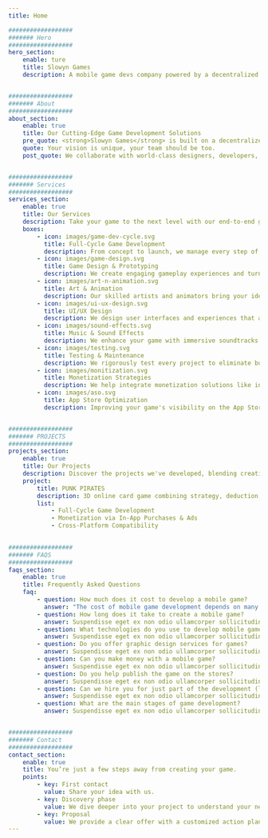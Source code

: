 ```yaml
---
title: Home

##################
####### Hero
##################
hero_section:
    enable: ture
    title: Slowyn Games
    description: A mobile game devs company powered by a decentralized network of top talent.


##################
####### About
##################    
about_section:
    enable: true
    title: Our Cutting-Edge Game Development Solutions
    pre_quote: <strong>Slowyn Games</strong> is built on a decentralized production model, designed to offer flexibility, responsiveness, and instant access to top specialized talent from around the world. For every project, we assemble a custom-built team, precisely tailored to the needs, goals, and style of the game to be developed.
    quote: Your vision is unique, your team should be too.
    post_quote: We collaborate with world-class designers, developers, and artists to deliver high-quality projects tailored to your vision. Acting as the bridge between creativity and execution, we ensure every game we craft captivates and inspires. 


##################
####### Services
##################  
services_section: 
    enable: true
    title: Our Services
    description: Take your game to the next level with our end-to-end gaming solutions.
    boxes:
        - icon: images/game-dev-cycle.svg
          title: Full-Cycle Game Development
          description: From concept to launch, we manage every step of the game development process. We deliver highperformance games using industry-leading tools like Unity and Unreal Engine. Our games are built to work seamlessly across platforms, including iOS and Android, ensuring maximum reach.
        - icon: images/game-design.svg
          title: Game Design & Prototyping
          description: We create engaging gameplay experiences and turn your ideas into tangible concepts. From mechanics to storytelling, we design fun and balanced games. Prototyping and Minimum Viable Products (MVPs) help test and refine your vision.
        - icon: images/art-n-animation.svg
          title: Art & Animation
          description: Our skilled artists and animators bring your ideas to life with stunning 2D/3D graphics, character designs, and cinematic animations that captivate players.
        - icon: images/ui-ux-design.svg
          title: UI/UX Design
          description: We design user interfaces and experiences that are sleek, intuitive, and optimized for mobile platforms, ensuring players enjoy seamless interactions with your game.
        - icon: images/sound-effects.svg
          title: Music & Sound Effects
          description: We enhance your game with immersive soundtracks and sound effects, crafting a rich audio experience that complements the gameplay and elevates player engagement.
        - icon: images/testing.svg
          title: Testing & Maintenance
          description: We rigorously test every project to eliminate bugs and ensure flawless performance. Post-launch, we provide ongoing updates, bug fixes, and fresh content to keep your game engaging over time.
        - icon: images/monitization.svg
          title: Monetization Strategies
          description: We help integrate monetization solutions like in-app purchases, ads, and subscription models to generate revenue while maintaining an enjoyable player experience.
        - icon: images/aso.svg
          title: App Store Optimization
          description: Improving your game's visibility on the App Store and Google Play through an optimized store listing, targeted keywords, and attractive visuals.


##################
####### PROJECTS
##################  
projects_section:
    enable: true
    title: Our Projects
    description: Discover the projects we've developed, blending creativity with expertise.
    project:
        title: PUNK PIRATES
        description: 3D online card game combining strategy, deduction, and bluffing, set in a unique cyberpunk-pirate universe.
        list:
            - Full-Cycle Game Development
            - Monetization via In-App Purchases & Ads
            - Cross-Platform Compatibility
            

##################
####### FAQS
##################  
faqs_section:
    enable: true
    title: Frequently Asked Questions
    faq:
        - question: How much does it cost to develop a mobile game?
          answer: "The cost of mobile game development depends on many factors: gameplay complexity, 2D or 3D graphics, number of features, integrated monetization, and more. On average, a simple mobile game can cost between €10,000 and €20,000, while a more ambitious project can exceed €50,000. We provide personalized quotes tailored to your budget."
        - question: How long does it take to create a mobile game?
          answer: Suspendisse eget ex non odio ullamcorper sollicitudin. Nullam feugiat nulla diam, eget condimentum mi volutpat eu. Sed vehicula dolor et sem posuere, id mollis justo dictum. Duis a risus ultricies, aliquam tortor et, malesuada metus. Nunc orci mi, consequat ac malesuada et, viverra quis risus. Nullam venenatis,
        - question: What technologies do you use to develop mobile games?
          answer: Suspendisse eget ex non odio ullamcorper sollicitudin. Nullam feugiat nulla diam, eget condimentum mi volutpat eu. Sed vehicula dolor et sem posuere, id mollis justo dictum. Duis a risus ultricies, aliquam tortor et, malesuada metus. Nunc orci mi, consequat ac malesuada et, viverra quis risus. Nullam venenatis,
        - question: Do you offer graphic design services for games?
          answer: Suspendisse eget ex non odio ullamcorper sollicitudin. Nullam feugiat nulla diam, eget condimentum mi volutpat eu. Sed vehicula dolor et sem posuere, id mollis justo dictum. Duis a risus ultricies, aliquam tortor et, malesuada metus. Nunc orci mi, consequat ac malesuada et, viverra quis risus. Nullam venenatis,
        - question: Can you make money with a mobile game?
          answer: Suspendisse eget ex non odio ullamcorper sollicitudin. Nullam feugiat nulla diam, eget condimentum mi volutpat eu. Sed vehicula dolor et sem posuere, id mollis justo dictum. Duis a risus ultricies, aliquam tortor et, malesuada metus. Nunc orci mi, consequat ac malesuada et, viverra quis risus. Nullam venenatis,
        - question: Do you help publish the game on the stores?
          answer: Suspendisse eget ex non odio ullamcorper sollicitudin. Nullam feugiat nulla diam, eget condimentum mi volutpat eu. Sed vehicula dolor et sem posuere, id mollis justo dictum. Duis a risus ultricies, aliquam tortor et, malesuada metus. Nunc orci mi, consequat ac malesuada et, viverra quis risus. Nullam venenatis,
        - question: Can we hire you for just part of the development (like game design or programming)?
          answer: Suspendisse eget ex non odio ullamcorper sollicitudin. Nullam feugiat nulla diam, eget condimentum mi volutpat eu. Sed vehicula dolor et sem posuere, id mollis justo dictum. Duis a risus ultricies, aliquam tortor et, malesuada metus. Nunc orci mi, consequat ac malesuada et, viverra quis risus. Nullam venenatis,
        - question: What are the main stages of game development? 
          answer: Suspendisse eget ex non odio ullamcorper sollicitudin. Nullam feugiat nulla diam, eget condimentum mi volutpat eu. Sed vehicula dolor et sem posuere, id mollis justo dictum. Duis a risus ultricies, aliquam tortor et, malesuada metus. Nunc orci mi, consequat ac malesuada et, viverra quis risus. Nullam venenatis,


##################
####### Contact
##################  
contact_section:
    enable: true
    title: You’re just a few steps away from creating your game.
    points: 
        - key: First contact
          value: Share your idea with us. 
        - key: Discovery phase
          value: We dive deeper into your project to understand your needs and vision.
        - key: Proposal
          value: We provide a clear offer with a customized action plan.
---
```

